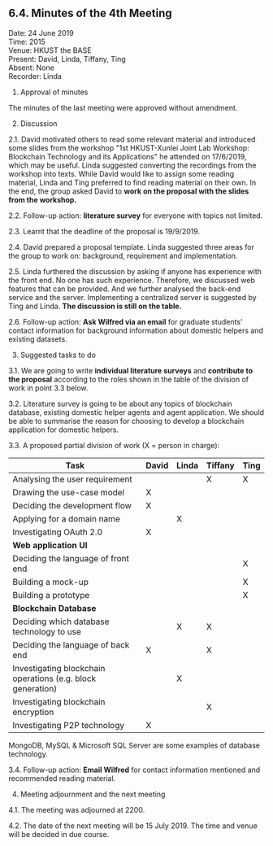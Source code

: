 ## 6.4. Minutes of the 4th Meeting

Date: 24 June 2019\
Time: 2015\
Venue: HKUST the BASE\
Present: David, Linda, Tiffany, Ting\
Absent: None\
Recorder: Linda

1. Approval of minutes

The minutes of the last meeting were approved without amendment.

2. Discussion

2.1. David motivated others to read some relevant material and introduced some slides from the workshop "1st HKUST-Xunlei Joint Lab Workshop: Blockchain Technology and its Applications" he attended on 17/6/2019, which may be useful.
Linda suggested converting the recordings from the workshop into texts.
While David would like to assign some reading material, Linda and Ting preferred to find reading material on their own.
In the end, the group asked David to **work on the proposal with the slides from the workshop.**

2.2. Follow-up action: **literature survey** for everyone with topics not limited.

2.3. Learnt that the deadline of the proposal is 19/9/2019.

2.4. David prepared a proposal template.
Linda suggested three areas for the group to work on: background, requirement and implementation.

2.5. Linda furthered the discussion by asking if anyone has experience with the front end.
No one has such experience.
Therefore, we discussed web features that can be provided.
And we further analysed the back-end service and the server.
Implementing a centralized server is suggested by Ting and Linda.
**The discussion is still on the table.**

2.6. Follow-up action: **Ask Wilfred via an email** for graduate students' contact information for background information about domestic helpers and existing datasets.

3. Suggested tasks to do

3.1. We are going to write **individual literature surveys** and **contribute to the proposal** according to the roles shown in the table of the division of work in point 3.3 below.

3.2. Literature survey is going to be about any topics of blockchain database, existing domestic helper agents and agent application.
We should be able to summarise the reason for choosing to develop a blockchain application for domestic helpers.

3.3. A proposed partial division of work (X = person in charge):

| Task                                                        | David | Linda | Tiffany | Ting |
| ----------------------------------------------------------- | ----- | ----- | ------- | ---- |
| Analysing the user requirement                              |       |       | X       | X    |
| Drawing the use-case model                                  | X     |       |         |      |
| Deciding the development flow                               | X     |       |         |      |
| Applying for a domain name                                  |       | X     |         |      |
| Investigating OAuth 2.0                                     | X     |       |         |      |
| **Web application UI**                                      |       |       |         |      |
| Deciding the language of front end                          |       |       |         | X    |
| Building a mock-up                                          |       |       |         | X    |
| Building a prototype                                        |       |       |         | X    |
| **Blockchain Database**                                     |       |       |         |      |
| Deciding which database technology to use                   |       | X     | X       |      |
| Deciding the language of back end                           | X     |       | X       |      |
| Investigating blockchain operations (e.g. block generation) |       | X     |         |      |
| Investigating blockchain encryption                         |       |       | X       |      |
| Investigating P2P technology                                | X     |       |         |      |

MongoDB, MySQL & Microsoft SQL Server are some examples of database technology.

3.4. Follow-up action: **Email Wilfred** for contact information mentioned and recommended reading material.

4. Meeting adjournment and the next meeting

4.1. The meeting was adjourned at 2200.

4.2. The date of the next meeting will be 15 July 2019.
The time and venue will be decided in due course.
